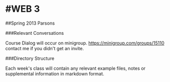 #WEB 3
========
##Spring 2013 Parsons




###Relevant Conversations

Course Dialog will occur on minigroup.
https://minigroup.com/groups/15110 contact me if you didn't get an invite.


###Directory Structure

Each week's class will contain any relevant example files, notes or supplemental information in markdown format. 


